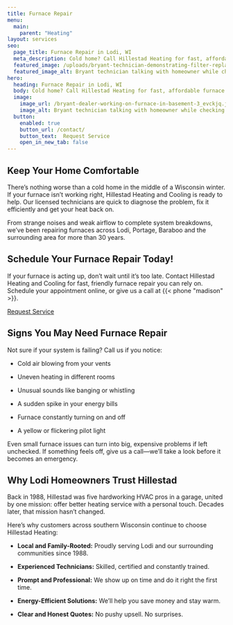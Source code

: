 ```yaml
---
title: Furnace Repair
menu:
  main:
    parent: "Heating"
layout: services
seo:
  page_title: Furnace Repair in Lodi, WI
  meta_description: Cold home? Call Hillestad Heating for fast, affordable furnace repair in Lodi, WI. Trusted local service with 30+ years of experience.
  featured_image: /uploads/bryant-technician-demonstrating-filter-replacement-1000.jpg
  featured_image_alt: Bryant technician talking with homeowner while checking air filter and furnace
hero: 
  heading: Furnace Repair in Lodi, WI
  body: Cold home? Call Hillestad Heating for fast, affordable furnace repair in Lodi, WI. Trusted local service with 30+ years of experience.
  image: 
    image_url: /bryant-dealer-working-on-furnace-in-basement-3_evckjq.jpg
    image_alt: Bryant technician talking with homeowner while checking air filter and furnace
  button:
    enabled: true
    button_url: /contact/ 
    button_text:  Request Service
    open_in_new_tab: false
---
```


## Keep Your Home Comfortable

There’s nothing worse than a cold home in the middle of a Wisconsin winter. If your furnace isn’t working right, Hillestad Heating and Cooling is ready to help. Our licensed technicians are quick to diagnose the problem, fix it efficiently and get your heat back on.

From strange noises and weak airflow to complete system breakdowns, we’ve been repairing furnaces across Lodi, Portage, Baraboo and the surrounding area for more than 30 years.

<div class="breakout bg-black flow">
  <h2 class="no-margin">Schedule Your Furnace Repair Today!</h2>
  <p class="site-cta__middle">If your furnace is acting up, don’t wait until it’s too late. Contact Hillestad Heating and Cooling for fast, friendly furnace repair you can rely on. Schedule your appointment online, or give us a call at {{< phone "madison" >}}.</p>
  <a class="btn btn--primary" href="/contact/">Request Service</a>
</div>

## Signs You May Need Furnace Repair

Not sure if your system is failing? Call us if you notice:

*	Cold air blowing from your vents

*	Uneven heating in different rooms

*	Unusual sounds like banging or whistling

*	A sudden spike in your energy bills

*	Furnace constantly turning on and off

*	A yellow or flickering pilot light

Even small furnace issues can turn into big, expensive problems if left unchecked. If something feels off, give us a call—we’ll take a look before it becomes an emergency.

## Why Lodi Homeowners Trust Hillestad

Back in 1988, Hillestad was five hardworking HVAC pros in a garage, united by one mission: offer better heating service with a personal touch. Decades later, that mission hasn’t changed.

Here’s why customers across southern Wisconsin continue to choose Hillestad Heating:

*	**Local and Family-Rooted:** Proudly serving Lodi and our surrounding communities since 1988.

*	**Experienced Technicians:** Skilled, certified and constantly trained.

*	**Prompt and Professional:** We show up on time and do it right the first time.

*	**Energy-Efficient Solutions:** We’ll help you save money and stay warm.

*	**Clear and Honest Quotes:** No pushy upsell. No surprises.